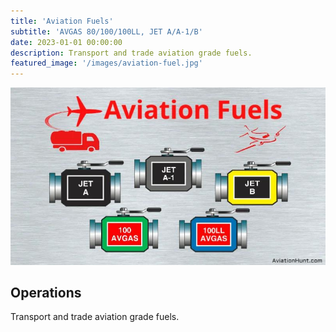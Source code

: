 ```yaml
---
title: 'Aviation Fuels'
subtitle: 'AVGAS 80/100/100LL, JET A/A-1/B'
date: 2023-01-01 00:00:00
description: Transport and trade aviation grade fuels.
featured_image: '/images/aviation-fuel.jpg'
---
```


![](/images/aviation-fuel-3.png)

## Operations

Transport and trade aviation grade fuels.
